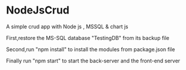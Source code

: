 # NodeJsCrud
A simple crud app with Node js ,  MSSQL & chart js

First,restore the MS-SQL database "TestingDB" from its backup file 

Second,run "npm install" to install the modules from package.json file 

Finally run "npm start" to start the back-server and the front-end server
